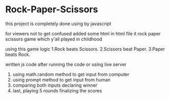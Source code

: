 # Rock-Paper-Scissors

this project is completely done using by javascript

for viewers not to get confused added some html in html file 
it rock paper scissors game which y'all played in childhood
 
using this game logic
1.Rock beats Scissors.
2.Scissors beat Paper.
3.Paper beats Rock.

written js code
after running the code or using live server
1. using math.random method to get input from computer
2. using prompt method to get input from human
3. comparing both inputs declaring winner
4. last, playing 5 rounds finalizing the scores